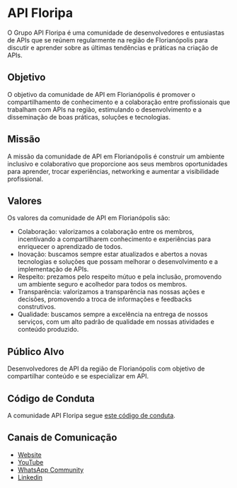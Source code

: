 # API Floripa

O Grupo API Floripa é uma comunidade de desenvolvedores e entusiastas de APIs que se reúnem
regularmente na região de Florianópolis para discutir e aprender sobre as últimas tendências e práticas na criação de APIs.

## Objetivo

O objetivo da comunidade de API em Florianópolis é promover o compartilhamento de conhecimento e a colaboração entre profissionais que trabalham com APIs na região, estimulando o desenvolvimento e a disseminação de boas práticas, soluções e tecnologias.

## Missão

A missão da comunidade de API em Florianópolis é construir um ambiente inclusivo e colaborativo que proporcione aos seus membros oportunidades para aprender, trocar experiências, networking e aumentar a visibilidade profissional.

## Valores

Os valores da comunidade de API em Florianópolis são:

- Colaboração: valorizamos a colaboração entre os membros, incentivando a compartilharem conhecimento e experiências para enriquecer o aprendizado de todos.
- Inovação: buscamos sempre estar atualizados e abertos a novas tecnologias e soluções que possam melhorar o desenvolvimento e a implementação de APIs.
- Respeito: prezamos pelo respeito mútuo e pela inclusão, promovendo um ambiente seguro e acolhedor para todos os membros.
- Transparência: valorizamos a transparência nas nossas ações e decisões, promovendo a troca de informações e feedbacks construtivos.
- Qualidade: buscamos sempre a excelência na entrega de nossos serviços, com um alto padrão de qualidade em nossas atividades e conteúdo produzido.

## Público Alvo

Desenvolvedores de API da região de Florianópolis com objetivo de compartilhar conteúdo e se especializar em API.

## Código de Conduta

A comunidade API Floripa segue [este código de conduta](https://github.com/apifloripa/codeofconduct).

## Canais de Comunicação

- [Website](https://apifloripa.com.br)
- [YouTube](https://www.youtube.com/@apifloripa)
- [WhatsApp Community](https://chat.whatsapp.com/CQfyjvQkQEs0Hg4Ym8txEX)
- [Linkedin](https://www.linkedin.com/groups/9320796)
